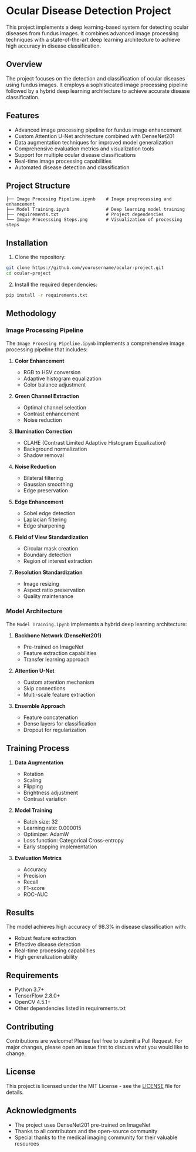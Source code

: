 # Ocular Disease Detection Project

This project implements a deep learning-based system for detecting ocular diseases from fundus images. It combines advanced image processing techniques with a state-of-the-art deep learning architecture to achieve high accuracy in disease classification.

## Overview

The project focuses on the detection and classification of ocular diseases using fundus images. It employs a sophisticated image processing pipeline followed by a hybrid deep learning architecture to achieve accurate disease classification.

## Features

- Advanced image processing pipeline for fundus image enhancement
- Custom Attention U-Net architecture combined with DenseNet201
- Data augmentation techniques for improved model generalization
- Comprehensive evaluation metrics and visualization tools
- Support for multiple ocular disease classifications
- Real-time image processing capabilities
- Automated disease detection and classification

## Project Structure

```
├── Image Procesing Pipeline.ipynb    # Image preprocessing and enhancement
├── Model Training.ipynb              # Deep learning model training
├── requirements.txt                  # Project dependencies
└── Image Processsing Steps.png       # Visualization of processing steps
```

## Installation

1. Clone the repository:
```bash
git clone https://github.com/yourusername/ocular-project.git
cd ocular-project
```

2. Install the required dependencies:
```bash
pip install -r requirements.txt
```

## Methodology

### Image Processing Pipeline

The `Image Procesing Pipeline.ipynb` implements a comprehensive image processing pipeline that includes:

1. **Color Enhancement**
   - RGB to HSV conversion
   - Adaptive histogram equalization
   - Color balance adjustment

2. **Green Channel Extraction**
   - Optimal channel selection
   - Contrast enhancement
   - Noise reduction

3. **Illumination Correction**
   - CLAHE (Contrast Limited Adaptive Histogram Equalization)
   - Background normalization
   - Shadow removal

4. **Noise Reduction**
   - Bilateral filtering
   - Gaussian smoothing
   - Edge preservation

5. **Edge Enhancement**
   - Sobel edge detection
   - Laplacian filtering
   - Edge sharpening

6. **Field of View Standardization**
   - Circular mask creation
   - Boundary detection
   - Region of interest extraction

7. **Resolution Standardization**
   - Image resizing
   - Aspect ratio preservation
   - Quality maintenance

### Model Architecture

The `Model Training.ipynb` implements a hybrid deep learning architecture:

1. **Backbone Network (DenseNet201)**
   - Pre-trained on ImageNet
   - Feature extraction capabilities
   - Transfer learning approach

2. **Attention U-Net**
   - Custom attention mechanism
   - Skip connections
   - Multi-scale feature extraction

3. **Ensemble Approach**
   - Feature concatenation
   - Dense layers for classification
   - Dropout for regularization

## Training Process

1. **Data Augmentation**
   - Rotation
   - Scaling
   - Flipping
   - Brightness adjustment
   - Contrast variation

2. **Model Training**
   - Batch size: 32
   - Learning rate: 0.000015
   - Optimizer: AdamW
   - Loss function: Categorical Cross-entropy
   - Early stopping implementation

3. **Evaluation Metrics**
   - Accuracy
   - Precision
   - Recall
   - F1-score
   - ROC-AUC

## Results

The model achieves high accuracy of 98.3% in disease classification with:
- Robust feature extraction
- Effective disease detection
- Real-time processing capabilities
- High generalization ability

## Requirements

- Python 3.7+
- TensorFlow 2.8.0+
- OpenCV 4.5.1+
- Other dependencies listed in requirements.txt

## Contributing

Contributions are welcome! Please feel free to submit a Pull Request. For major changes, please open an issue first to discuss what you would like to change.

## License

This project is licensed under the MIT License - see the [LICENSE](LICENSE) file for details.

## Acknowledgments

- The project uses DenseNet201 pre-trained on ImageNet
- Thanks to all contributors and the open-source community
- Special thanks to the medical imaging community for their valuable resources 